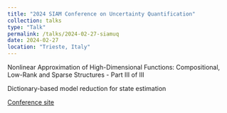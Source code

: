 ```yaml
---
title: "2024 SIAM Conference on Uncertainty Quantification"
collection: talks
type: "Talk"
permalink: /talks/2024-02-27-siamuq
date: 2024-02-27
location: "Trieste, Italy"
---
```



Nonlinear Approximation of High-Dimensional Functions: Compositional, Low-Rank and Sparse Structures - Part III of III

Dictionary-based model reduction for state estimation

[Conference site](https://meetings.siam.org/sess/dsp_programsess.cfm?SESSIONCODE=78461)